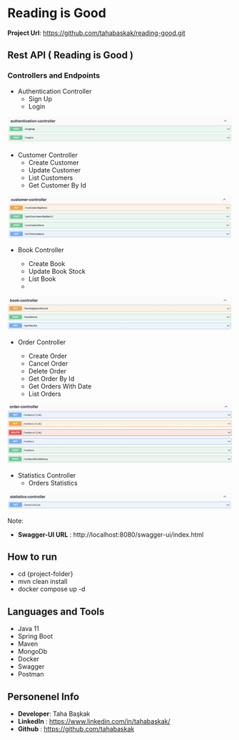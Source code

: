# Reading is Good

**Project Url**: https://github.com/tahabaskak/reading-good.git

## Rest API ( Reading is Good )

### Controllers and Endpoints
- Authentication Controller
  - Sign Up
  - Login

![](images/Authentication-Swagger.png)

- Customer Controller
  - Create Customer
  - Update Customer
  - List Customers
  - Get Customer By Id

![](images/Customer-Swagger.png)

- Book Controller

  - Create Book
  - Update Book Stock
  - List Book
  - 
![](images/Book-Swagger.png)

- Order Controller

  - Create Order
  - Cancel Order
  - Delete Order
  - Get Order By Id
  - Get Orders With Date
  - List Orders

![](images/Order-Swagger.png)

- Statistics Controller
  - Orders Statistics


![](images/Statistics-Swagger.png)

Note:
- **Swagger-UI URL** : http://localhost:8080/swagger-ui/index.html

## How to run

- cd {project-folder}
- mvn clean install
- docker compose up -d

## Languages and Tools
- Java 11
- Spring Boot
- Maven
- MongoDb
- Docker
- Swagger
- Postman

## Personenel Info

- **Developer**: Taha Başkak
- **LinkedIn** : https://www.linkedin.com/in/tahabaskak/
- **Github** : https://github.com/tahabaskak

